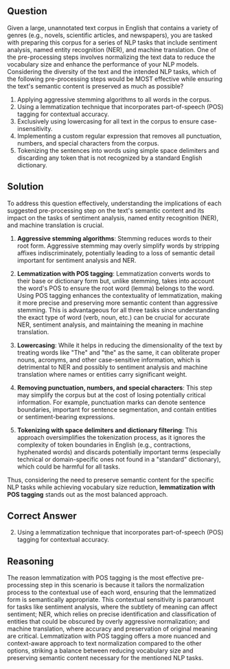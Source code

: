 ## Question

Given a large, unannotated text corpus in English that contains a variety of genres (e.g., novels, scientific articles, and newspapers), you are tasked with preparing this corpus for a series of NLP tasks that include sentiment analysis, named entity recognition (NER), and machine translation. One of the pre-processing steps involves normalizing the text data to reduce the vocabulary size and enhance the performance of your NLP models. Considering the diversity of the text and the intended NLP tasks, which of the following pre-processing steps would be MOST effective while ensuring the text's semantic content is preserved as much as possible?

1. Applying aggressive stemming algorithms to all words in the corpus.
2. Using a lemmatization technique that incorporates part-of-speech (POS) tagging for contextual accuracy.
3. Exclusively using lowercasing for all text in the corpus to ensure case-insensitivity.
4. Implementing a custom regular expression that removes all punctuation, numbers, and special characters from the corpus.
5. Tokenizing the sentences into words using simple space delimiters and discarding any token that is not recognized by a standard English dictionary.

## Solution

To address this question effectively, understanding the implications of each suggested pre-processing step on the text's semantic content and its impact on the tasks of sentiment analysis, named entity recognition (NER), and machine translation is crucial.

1. **Aggressive stemming algorithms**: Stemming reduces words to their root form. Aggressive stemming may overly simplify words by stripping affixes indiscriminately, potentially leading to a loss of semantic detail important for sentiment analysis and NER. 

2. **Lemmatization with POS tagging**: Lemmatization converts words to their base or dictionary form but, unlike stemming, takes into account the word's POS to ensure the root word (lemma) belongs to the word. Using POS tagging enhances the contextuality of lemmatization, making it more precise and preserving more semantic content than aggressive stemming. This is advantageous for all three tasks since understanding the exact type of word (verb, noun, etc.) can be crucial for accurate NER, sentiment analysis, and maintaining the meaning in machine translation.

3. **Lowercasing**: While it helps in reducing the dimensionality of the text by treating words like "The" and "the" as the same, it can obliterate proper nouns, acronyms, and other case-sensitive information, which is detrimental to NER and possibly to sentiment analysis and machine translation where names or entities carry significant weight.

4. **Removing punctuation, numbers, and special characters**: This step may simplify the corpus but at the cost of losing potentially critical information. For example, punctuation marks can denote sentence boundaries, important for sentence segmentation, and contain entities or sentiment-bearing expressions.

5. **Tokenizing with space delimiters and dictionary filtering**: This approach oversimplifies the tokenization process, as it ignores the complexity of token boundaries in English (e.g., contractions, hyphenated words) and discards potentially important terms (especially technical or domain-specific ones not found in a "standard" dictionary), which could be harmful for all tasks.

Thus, considering the need to preserve semantic content for the specific NLP tasks while achieving vocabulary size reduction, **lemmatization with POS tagging** stands out as the most balanced approach.

## Correct Answer

2. Using a lemmatization technique that incorporates part-of-speech (POS) tagging for contextual accuracy.

## Reasoning

The reason lemmatization with POS tagging is the most effective pre-processing step in this scenario is because it tailors the normalization process to the contextual use of each word, ensuring that the lemmatized form is semantically appropriate. This contextual sensitivity is paramount for tasks like sentiment analysis, where the subtlety of meaning can affect sentiment; NER, which relies on precise identification and classification of entities that could be obscured by overly aggressive normalization; and machine translation, where accuracy and preservation of original meaning are critical. Lemmatization with POS tagging offers a more nuanced and context-aware approach to text normalization compared to the other options, striking a balance between reducing vocabulary size and preserving semantic content necessary for the mentioned NLP tasks.